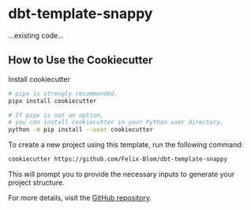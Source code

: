 # dbt-template-snappy

...existing code...

## How to Use the Cookiecutter

Install cookiecutter
```bash
# pipx is strongly recommended.
pipx install cookiecutter

# If pipx is not an option,
# you can install cookiecutter in your Python user directory.
python -m pip install --user cookiecutter
```

To create a new project using this template, run the following command:

```bash
cookiecutter https://github.com/Felix-Blom/dbt-template-snappy
```

This will prompt you to provide the necessary inputs to generate your project structure.

For more details, visit the [GitHub repository](https://github.com/Felix-Blom/dbt-template-snappy).
